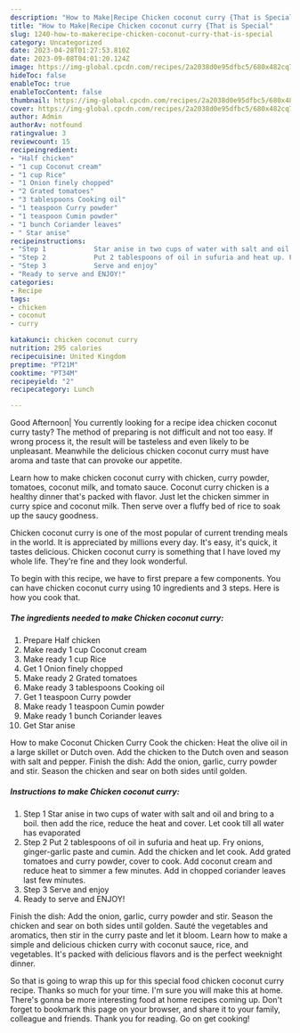 ```yaml
---
description: "How to Make|Recipe Chicken coconut curry {That is Special"
title: "How to Make|Recipe Chicken coconut curry {That is Special"
slug: 1240-how-to-makerecipe-chicken-coconut-curry-that-is-special
category: Uncategorized
date: 2023-04-28T01:27:53.810Z
date: 2023-09-08T04:01:20.124Z
image: https://img-global.cpcdn.com/recipes/2a2038d0e95dfbc5/680x482cq70/chicken-coconut-curry-recipe-main-photo.jpg
hideToc: false
enableToc: true
enableTocContent: false
thumbnail: https://img-global.cpcdn.com/recipes/2a2038d0e95dfbc5/680x482cq70/chicken-coconut-curry-recipe-main-photo.jpg
cover: https://img-global.cpcdn.com/recipes/2a2038d0e95dfbc5/680x482cq70/chicken-coconut-curry-recipe-main-photo.jpg
author: Admin
authorAv: notfound
ratingvalue: 3
reviewcount: 15
recipeingredient:
- "Half chicken"
- "1 cup Coconut cream"
- "1 cup Rice"
- "1 Onion finely chopped"
- "2 Grated tomatoes"
- "3 tablespoons Cooking oil"
- "1 teaspoon Curry powder"
- "1 teaspoon Cumin powder"
- "1 bunch Coriander leaves"
- " Star anise"
recipeinstructions:
- "Step 1            Star anise in two cups of water with salt and oil and bring to a boil. then add the rice, reduce the heat and cover. Let cook till all water has evaporated"
- "Step 2            Put 2 tablespoons of oil in sufuria and heat up. Fry onions, ginger-garlic paste and cumin. Add the chicken and let cook. Add grated tomatoes and curry powder, cover to cook. Add coconut cream and reduce heat to simmer a few minutes. Add in chopped coriander leaves last few minutes."
- "Step 3            Serve and enjoy"
- "Ready to serve and ENJOY!"
categories:
- Recipe
tags:
- chicken
- coconut
- curry

katakunci: chicken coconut curry 
nutrition: 295 calories
recipecuisine: United Kingdom
preptime: "PT21M"
cooktime: "PT34M"
recipeyield: "2"
recipecategory: Lunch

---
```



Good Afternoon| You currently looking for a recipe idea chicken coconut curry tasty? The method of preparing is not difficult and not too easy. If wrong process it, the result will be tasteless and even likely to be unpleasant. Meanwhile the delicious chicken coconut curry must have aroma and taste that can provoke our appetite.





Learn how to make chicken coconut curry with chicken, curry powder, tomatoes, coconut milk, and tomato sauce. Coconut curry chicken is a healthy dinner that&#39;s packed with flavor. Just let the chicken simmer in curry spice and coconut milk. Then serve over a fluffy bed of rice to soak up the saucy goodness.

Chicken coconut curry is one of the most popular of current trending meals in the world. It is appreciated by millions every day. It's easy, it's quick, it tastes delicious. Chicken coconut curry is something that I have loved my whole life. They're fine and they look wonderful.


To begin with this recipe, we have to first prepare a few components. You can have chicken coconut curry using 10 ingredients and 3 steps. Here is how you cook that.

<!--inarticleads1-->

##### The ingredients needed to make Chicken coconut curry:

1. Prepare Half chicken
1. Make ready 1 cup Coconut cream
1. Make ready 1 cup Rice
1. Get 1 Onion finely chopped
1. Make ready 2 Grated tomatoes
1. Make ready 3 tablespoons Cooking oil
1. Get 1 teaspoon Curry powder
1. Make ready 1 teaspoon Cumin powder
1. Make ready 1 bunch Coriander leaves
1. Get  Star anise


How to make Coconut Chicken Curry Cook the chicken: Heat the olive oil in a large skillet or Dutch oven. Add the chicken to the Dutch oven and season with salt and pepper. Finish the dish: Add the onion, garlic, curry powder and stir. Season the chicken and sear on both sides until golden. 

<!--inarticleads2-->

##### Instructions to make Chicken coconut curry:

1. Step 1            Star anise in two cups of water with salt and oil and bring to a boil. then add the rice, reduce the heat and cover. Let cook till all water has evaporated
1. Step 2            Put 2 tablespoons of oil in sufuria and heat up. Fry onions, ginger-garlic paste and cumin. Add the chicken and let cook. Add grated tomatoes and curry powder, cover to cook. Add coconut cream and reduce heat to simmer a few minutes. Add in chopped coriander leaves last few minutes.
1. Step 3            Serve and enjoy
1. Ready to serve and ENJOY!

Finish the dish: Add the onion, garlic, curry powder and stir. Season the chicken and sear on both sides until golden. Sauté the vegetables and aromatics, then stir in the curry paste and let it bloom. Learn how to make a simple and delicious chicken curry with coconut sauce, rice, and vegetables. It&#39;s packed with delicious flavors and is the perfect weeknight dinner. 

So that is going to wrap this up for this special food chicken coconut curry recipe. Thanks so much for your time. I'm sure you will make this at home. There's gonna be more interesting food at home recipes coming up. Don't forget to bookmark this page on your browser, and share it to your family, colleague and friends. Thank you for reading. Go on get cooking!
